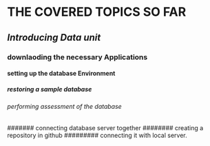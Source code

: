 # THE COVERED TOPICS SO FAR
## *Introducing Data unit*
### downlaoding the necessary Applications
#### setting up the database Environment
##### restoring a sample database
###### performing assessment of the database
####### connecting database server together
######## creating a repository in github
######### connecting it with local server.

